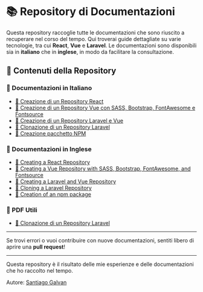 # 📚 Repository di Documentazioni

Questa repository raccoglie tutte le documentazioni che sono riuscito a recuperare nel corso del tempo. Qui troverai guide dettagliate su varie tecnologie, tra cui **React**, **Vue** e **Laravel**. Le documentazioni sono disponibili sia in **italiano** che in **inglese**, in modo da facilitare la consultazione.

## 📂 Contenuti della Repository

### 📖 Documentazioni in Italiano
- [📘 Creazione di un Repository React](./Documentazione%20in%20italiano/Creazione%20repo%20React.md)
- [📘 Creazione di un Repository Vue con SASS, Bootstrap, FontAwesome e Fontsource](./Documentazione%20in%20italiano/Creazione%20repo%20Vue.md)
- [📘 Creazione di un Repository Laravel e Vue](./Documentazione%20in%20italiano/Vue-Laravel%20comandi.md)
- [📘 Clonazione di un Repository Laravel](./Documentazione%20in%20italiano/Comandi%20clonazione%20repo%20Laravel.md)
- [📘 Creazione pacchetto NPM](./Documentazione%20in%20italiano/Creazione%20di%20un%20pacchetto%20npm.md)

### 📖 Documentazioni in Inglese
- [📘 Creating a React Repository](./Documentation%20in%20english/React%20repo%20setup.md)
- [📘 Creating a Vue Repository with SASS, Bootstrap, FontAwesome, and Fontsource](./Documentation%20in%20english/Vue%20repo%20setup.md)
- [📘 Creating a Laravel and Vue Repository](./Documentation%20in%20english/Vue-Laravel%20commands.md)
- [📘 Cloning a Laravel Repository](./Documentation%20in%20english/Laravel%20repo%20cloning%20commands.md)
- [📘 Creation of an npm package](./Documentation%20in%20english/Creation%20of%20an%20npm%20package.mds.md)

### 📂 PDF Utili
- [📄 Clonazione di un Repository Laravel](./pdf/Clonazione%20repo%20Laravel.pdf)


---
Se trovi errori o vuoi contribuire con nuove documentazioni, sentiti libero di aprire una **pull request**!

---

Questa repository è il risultato delle mie esperienze e delle documentazioni che ho raccolto nel tempo.
 
Autore: [Santiago Galvan](https://github.com/SantiGalvan)
